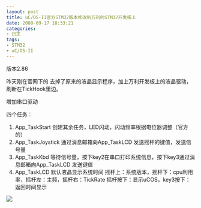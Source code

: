 ```yaml
---
layout: post
title: uC/OS-II官方STM32版本修改到万利的STM32开发板上
date: 2008-09-17 18:33:21
categories:
- 日志
tags:
- STM32
- uC/OS-II
---
```


版本2.86

昨天刚在官网下的 去掉了原来的液晶显示程序，加上万利开发板上的液晶驱动，刷新在TickHook里边。

增加串口驱动

四个任务：

1. App_TaskStart 创建其余任务，LED闪动，闪动频率根据电位器调整（官方的）
2. App_TaskJoystick  通过消息邮箱向App_TaskLCD 发送摇杆的键值，发送信号量
3. App_TaskKbd   等待信号量，按下key2在串口打印系统信息，按下key3通过消息邮箱向App_TaskLCD 发送键值
4. App_TaskLCD   默认液晶显示系统时间 摇杆上：系统版本，摇杆下：cpu利用率，摇杆左：主频，摇杆右：TickRate 摇杆按下：显示uCOS，key3按下：返回时间显示

![](http://i1328.photobucket.com/albums/w532/xwlogic/github%20pages/usos_stm32_zps4279f262.jpg)

